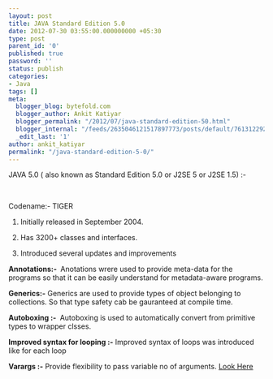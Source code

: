 ```yaml
---
layout: post
title: JAVA Standard Edition 5.0
date: 2012-07-30 03:55:00.000000000 +05:30
type: post
parent_id: '0'
published: true
password: ''
status: publish
categories:
- Java
tags: []
meta:
  blogger_blog: bytefold.com
  blogger_author: Ankit Katiyar
  blogger_permalink: "/2012/07/java-standard-edition-50.html"
  blogger_internal: "/feeds/2635046121517897773/posts/default/7613122927928252993"
  _edit_last: '1'
author: ankit_katiyar
permalink: "/java-standard-edition-5-0/"
---
```

 JAVA 5.0 ( also known as Standard Edition 5.0 or J2SE 5 or J2SE 1.5) :-

&nbsp;

Codename:- TIGER

1. Initially released in September 2004.

2. Has 3200+ classes and interfaces.

3. Introduced several updates and improvements

**Annotations:-&nbsp;** Anotations wrere used to provide meta-data for the programs so that it can be easily understand for metadata-aware programs.

**Generics:-** Generics are used to provide types of object belonging to collections. So that type safety cab be gauranteed at compile time.

**Autoboxing :-&nbsp;** Autoboxing is used to automatically convert from primitive types to wrapper clsses.

**Improved syntax for looping :-** Improved syntax of loops was introduced like for each loop

**Varargs :-** Provide flexibility to pass variable no of arguments. [Look Here](http://bytefold.com/varargs-in-java-passing-variable-no-of-arguments-in-java-program/)

